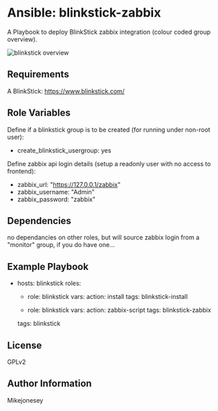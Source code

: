 Ansible: blinkstick-zabbix
=========

A Playbook to deploy BlinkStick zabbix integration (colour coded group overview).

![blinkstick overview](https://raw.githubusercontent.com/mikejonesey/blinkstick-zabbix/master/files/blinkstick-zabbix.png)

Requirements
------------

A BlinkStick: https://www.blinkstick.com/

Role Variables
--------------

Define if a blinkstick group is to be created (for running under non-root user):

- create_blinkstick_usergroup: yes

Define zabbix api login details (setup a readonly user with no access to frontend):

- zabbix_url: "https://127.0.0.1/zabbix"
- zabbix_username: "Admin"
- zabbix_password: "zabbix"

Dependencies
------------

no dependancies on other roles, but will source zabbix login from a "monitor" group, if you do have one...

Example Playbook
----------------

- hosts: blinkstick
  roles:

    - role: blinkstick
      vars:
        action: install
      tags: blinkstick-install

    - role: blinkstick
      vars:
        action: zabbix-script
      tags: blinkstick-zabbix

  tags: blinkstick

License
-------

GPLv2

Author Information
------------------

Mikejonesey
